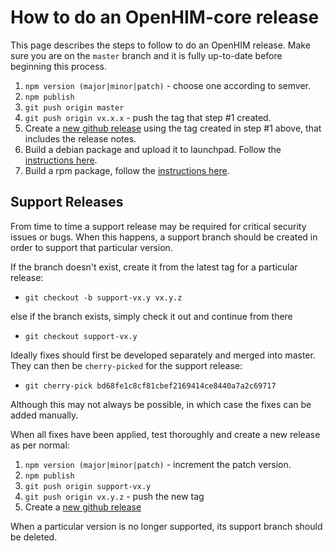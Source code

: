 # How to do an OpenHIM-core release

This page describes the steps to follow to do an OpenHIM release. Make sure you are on the `master` branch and it is fully up-to-date before beginning this process.

1. `npm version (major|minor|patch)` - choose one according to semver.
1. `npm publish`
1. `git push origin master`
1. `git push origin vx.x.x` - push the tag that step #1 created.
1. Create a [new github release](https://github.com/jembi/openhim-core-js/releases/new) using the tag created in step #1 above, that includes the release notes.
1. Build a debian package and upload it to launchpad. Follow the [instructions here](https://github.com/jembi/openhim-core-js/tree/master/packaging).
1. Build a rpm package, follow the [instructions here](http://openhim.readthedocs.io/en/latest/how-to/how-to-build-and-test-rpm-package.html).

## Support Releases

From time to time a support release may be required for critical security issues or bugs. When this happens, a support branch should be created in order to support that particular version.

If the branch doesn't exist, create it from the latest tag for a particular release:

- `git checkout -b support-vx.y vx.y.z`

else if the branch exists, simply check it out and continue from there

- `git checkout support-vx.y`

Ideally fixes should first be developed separately and merged into master. They can then be `cherry-picked` for the support release:

- `git cherry-pick bd68fe1c8cf81cbef2169414ce8440a7a2c69717`

Although this may not always be possible, in which case the fixes can be added manually.

When all fixes have been applied, test thoroughly and create a new release as per normal:

1. `npm version (major|minor|patch)` - increment the patch version.
1. `npm publish`
1. `git push origin support-vx.y`
1. `git push origin vx.y.z` - push the new tag
1. Create a [new github release](https://github.com/jembi/openhim-core-js/releases/new)

When a particular version is no longer supported, its support branch should be deleted.
